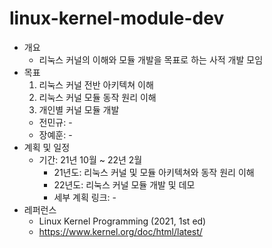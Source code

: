 # linux-kernel-module-dev
* 개요
  * 리눅스 커널의 이해와 모듈 개발을 목표로 하는 사적 개발 모임
* 목표   
  1. 리눅스 커널 전반 아키텍쳐 이해   
  2. 리눅스 커널 모듈 동작 원리 이해   
  3. 개인별 커널 모듈 개발   
    * 전민규: -   
    * 장예훈: -   
* 계획 및 일정
  * 기간: 21년 10월 ~ 22년 2월
    * 21년도: 리눅스 커널 및 모듈 아키텍쳐와 동작 원리 이해
    * 22년도: 리눅스 커널 모듈 개발 및 데모
    * 세부 계획 링크: -
* 레퍼런스
  * Linux Kernel Programming (2021, 1st ed)
  * https://www.kernel.org/doc/html/latest/

